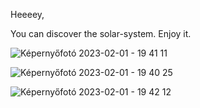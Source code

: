Heeeey,

You can discover the solar-system. Enjoy it.

![Képernyőfotó 2023-02-01 - 19 41 11](https://user-images.githubusercontent.com/113541369/216134562-a38db662-165c-4263-b18a-57069cb546ee.png)

![Képernyőfotó 2023-02-01 - 19 40 25](https://user-images.githubusercontent.com/113541369/216134578-0ed675b5-39a6-496a-a55e-cbba0ed184bc.png)

![Képernyőfotó 2023-02-01 - 19 42 12](https://user-images.githubusercontent.com/113541369/216134595-570b5aaf-4e4d-42ac-98ea-8811e12c9cb1.png)
